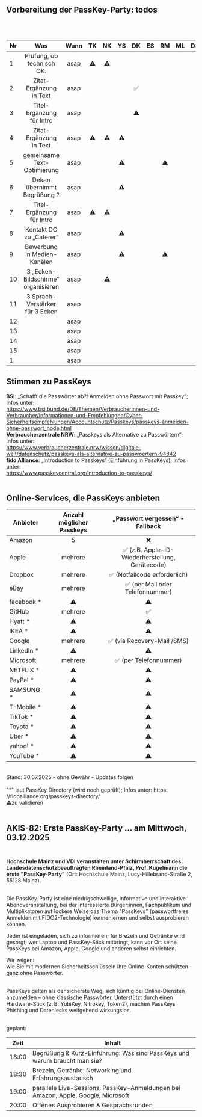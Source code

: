 ## Vorbereitung der PassKey-Party:  todos<br><br><br>
| Nr        | Was                           | Wann   | TK | NK | YS | DK | ES | RM | ML | DS | MW | CM | MM | DC |
|-------------|:-------------------------:|:--------:|:--:|:--:|:--:|:--:|:--:|:--:|:--:|:--:|:--:|:--:|:--:|:--:|
| 1           | Prüfung, ob technisch OK.  |   asap   | ⚠️| ⚠️|    |    |    |    |    |    |    | ⚠️| ⚠️ |    |
| 2           | Zitat-Ergänzung in Text    |   asap   |    |   |    | ✅|    |    |    |    |    |    |     |    |
| 3           | Titel-Ergänzung für Intro  |   asap   |    |   |    | ⚠️ |    |    |    |    |    |    |    |    |
| 4           | Zitat-Ergänzung in Text    |   asap   | ⚠️| ⚠️| ⚠️ |    |    |    |    |    |    |    |    |    |
| 5           | gemeinsame Text-Optimierung|   asap   |    |   | ⚠️ |    |    | ⚠️ |    |    |    |    |    |    |
| 6           |Dekan übernimmt Begrüßung ? |   asap   |    |   | ⚠️ |    |    |    |    |    |    |    |    |    |
| 7           | Titel-Ergänzung für Intro  |   asap   | ⚠️| ⚠️|    |    |    |    |    |    |    |    |    |    |
| 8           | Kontakt DC zu „Caterer“    |   asap   |    |   | ⚠️ |    |    |    |    |    |    |    |    |    |
| 9           | Bewerbung in Medien-Kanälen|   asap   |    |   | ⚠️ |    |    | ⚠️ |    |    |    |    |    |    |
| 10          | 3 „Ecken-Bildschirme“ organisieren|   asap   |    | ⚠️|    |    |    |    |    |    |    |    |    |    |
| 11          | 3 Sprach-Verstärker für 3 Ecken|   asap   |    |   |    |    |    |    |    |    |    |    |    | ⚠️ |
| 12          |                            |   asap   |    |   |    |    |    |    |    |    |    |    |    |    |
| 13          |                            |   asap   |    |   |    |    |    |    |    |    |    |    |    |    |
| 14          |                            |   asap   |    |   |    |    |    |    |    |    |    |    |    |    |
| 15          |                            |   asap   |    |   |    |    |    |    |    |    |    |    |    |    |
| 1           |                            |   asap   |    |   |    |    |    |    |    |    |    |    |    |    |




## Stimmen zu PassKeys<br>
**BSI**: „Schafft die Passwörter ab?! Anmelden ohne Passwort mit Passkey“; Infos unter:<br>
https://www.bsi.bund.de/DE/Themen/Verbraucherinnen-und-Verbraucher/Informationen-und-Empfehlungen/Cyber-Sicherheitsempfehlungen/Accountschutz/Passkeys/passkeys-anmelden-ohne-passwort_node.html<br>
**Verbraucherzentrale NRW**: „Passkeys als Alternative zu Passwörtern“; Infos unter:<br>
https://www.verbraucherzentrale.nrw/wissen/digitale-welt/datenschutz/passkeys-als-alternative-zu-passwoertern-94842<br>
**fido Alliance**: „Introduction to Passkeys“ (Einführung in PassKeys); Infos unter:<br>
https://www.passkeycentral.org/introduction-to-passkeys/<br><br>

## Online-Services, die PassKeys anbieten<br>

|Anbieter        | Anzahl möglicher Passkeys       |„Passwort vergessen“ - Fallback     |
|-------------|:----------------:|:------------:|
| Amazon    | 5     | ❌  |
| Apple    | mehrere | ✅ (z.B. Apple-ID-Wiederherstellung, Gerätecode) |
| Dropbox    | mehrere    | ✅ (Notfallcode erforderlich) |
| eBay    | mehrere    | ✅ (per Mail oder Telefonnummer) |
| facebook *    | ⚠️   | ⚠️  |
| GitHub    | mehrere   | ✅  |
| Hyatt *    | ⚠️   | ⚠️  |
| IKEA *    | ⚠️   | ⚠️  |
| Google    | mehrere   | ✅ (via Recovery-Mail /SMS)  |
| LinkedIn *    | ⚠️   | ⚠️  |
| Microsoft    | mehrere   | ✅ (per Telefonnummer)  |
| NETFLIX *    | ⚠️   | ⚠️  |
| PayPal *    | ⚠️   | ⚠️  |
| SAMSUNG *    | ⚠️   | ⚠️  |
| T-Mobile *    | ⚠️   | ⚠️  |
| TikTok *    | ⚠️   | ⚠️  |
| Toyota *    | ⚠️   | ⚠️  |
| Uber *    | ⚠️   | ⚠️  |
| yahoo! *    | ⚠️   | ⚠️  |
| YouTube *    | ⚠️   | ⚠️  |

<br>
Stand: 30.07.2025 - ohne Gewähr - Updates folgen<br><br>
"*" laut PassKey Directory (wird noch geprüft); Infos unter:  https: //fidoalliance.org/passkeys-directory/<br>    
⚠️zu validieren<br><br>

## AKIS-82: Erste PassKey-Party</strong> ... am Mittwoch, 03.12.2025  <br><br>

**Hochschule Mainz und VDI veranstalten unter Schirmherrschaft des Landesdatenschutzbeauftragten Rheinland-Pfalz, Prof. Kugelmann die erste "PassKey-Party"** (Ort: Hochschule Mainz, Lucy-Hillebrand-Straße 2, 55128 Mainz).<br><br>

Die PassKey-Party ist eine niedrigschwellige, informative und interaktive Abendveranstaltung, bei der interessierte Bürger\:innen, Fachpublikum und Multiplikatoren auf lockere Weise das Thema "PassKeys" (passwortfreies Anmelden mit FIDO2-Technologie) kennenlernen und selbst ausprobieren können.<br>

Jeder ist eingeladen, sich zu informieren; für Brezeln und Getränke wird gesorgt; wer Laptop und PassKey-Stick mitbringt, kann vor Ort seine PassKeys bei Amazon, Apple, Google und anderen selbst einrichten.<br>

Wir zeigen:  <br>
wie Sie mit modernen Sicherheitsschlüsseln Ihre Online-Konten schützen – ganz ohne Passwörter.<br><br>

PassKeys gelten als der sicherste Weg, sich künftig bei Online-Diensten anzumelden – ohne klassische Passwörter. Unterstützt durch einen Hardware-Stick (z. B. YubiKey, Nitrokey, Token2), machen PassKeys Phishing und Datenlecks weitgehend wirkungslos.<br><br>

geplant:  

|Zeit        | Inhalt       |
|-------------|---------------------------------|
| 18:00    | Begrüßung & Kurz-Einführung: Was sind PassKeys und warum braucht man sie?     |
| 18:30    | Brezeln, Getränke: Networking und Erfahrungsaustausch     |
| 19:00    | parallele Live-Sessions: PassKey-Anmeldungen bei Amazon, Apple, Google, Microsoft     |
| 20:00    | Offenes Ausprobieren & Gesprächsrunden     |



<br><br><br><br>

